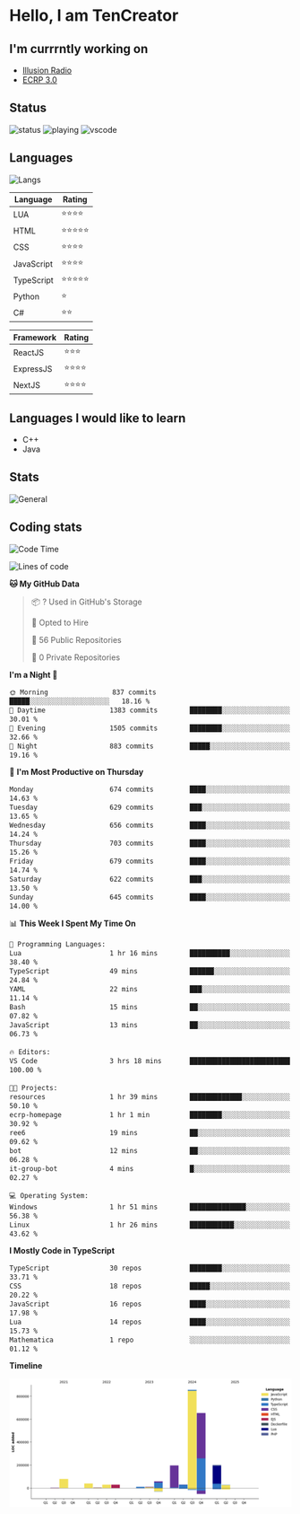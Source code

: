 # Hello, I am TenCreator

## I'm currrntly working on
- [Illusion Radio](https://illusionradio.co.uk/)
- [ECRP 3.0](http://github.com/Emerald-Coast-Roleplay/)

## Status
![status](https://api.statusbadges.me/badge/status/518334475038359555?simple=true&style=for-the-badge)
![playing](https://api.statusbadges.me/badge/playing/518334475038359555?style=for-the-badge)
![vscode](https://api.statusbadges.me/badge/vscode/518334475038359555?style=for-the-badge)

## Languages
![Langs](https://github-readme-stats.vercel.app/api/top-langs/?username=tencreator&layout=compact&theme=radical)


|Language|Rating|
|--------|------|
|LUA|⭐️⭐️⭐️⭐️|
|HTML|⭐️⭐️⭐️⭐️⭐️|
|CSS|⭐️⭐️⭐️⭐️|
|JavaScript|⭐️⭐️⭐️⭐️|
|TypeScript|⭐️⭐️⭐️⭐️⭐️|
|Python|⭐️|
|C#|⭐️⭐️ |

|Framework|Rating|
|--------|------|
|ReactJS|⭐️⭐️⭐|
|ExpressJS|⭐️⭐️⭐️⭐️|
|NextJS|⭐️⭐️⭐⭐️|

## Languages I would like to learn
- C++
- Java

## Stats
![General](https://github-readme-stats.vercel.app/api?username=tencreator&show_icons=true&theme=radical)

## Coding stats

<!--START_SECTION:waka-->
![Code Time](http://img.shields.io/badge/Code%20Time-548%20hrs%206%20mins-blue)

![Lines of code](https://img.shields.io/badge/From%20Hello%20World%20I%27ve%20Written-2.2%20million%20lines%20of%20code-blue)

**🐱 My GitHub Data** 

> 📦 ? Used in GitHub's Storage 
 > 
> 💼 Opted to Hire
 > 
> 📜 56 Public Repositories 
 > 
> 🔑 0 Private Repositories 
 > 
**I'm a Night 🦉** 

```text
🌞 Morning                837 commits         █████░░░░░░░░░░░░░░░░░░░░   18.16 % 
🌆 Daytime                1383 commits        ████████░░░░░░░░░░░░░░░░░   30.01 % 
🌃 Evening                1505 commits        ████████░░░░░░░░░░░░░░░░░   32.66 % 
🌙 Night                  883 commits         █████░░░░░░░░░░░░░░░░░░░░   19.16 % 
```
📅 **I'm Most Productive on Thursday** 

```text
Monday                   674 commits         ████░░░░░░░░░░░░░░░░░░░░░   14.63 % 
Tuesday                  629 commits         ███░░░░░░░░░░░░░░░░░░░░░░   13.65 % 
Wednesday                656 commits         ████░░░░░░░░░░░░░░░░░░░░░   14.24 % 
Thursday                 703 commits         ████░░░░░░░░░░░░░░░░░░░░░   15.26 % 
Friday                   679 commits         ████░░░░░░░░░░░░░░░░░░░░░   14.74 % 
Saturday                 622 commits         ███░░░░░░░░░░░░░░░░░░░░░░   13.50 % 
Sunday                   645 commits         ████░░░░░░░░░░░░░░░░░░░░░   14.00 % 
```


📊 **This Week I Spent My Time On** 

```text
💬 Programming Languages: 
Lua                      1 hr 16 mins        ██████████░░░░░░░░░░░░░░░   38.40 % 
TypeScript               49 mins             ██████░░░░░░░░░░░░░░░░░░░   24.84 % 
YAML                     22 mins             ███░░░░░░░░░░░░░░░░░░░░░░   11.14 % 
Bash                     15 mins             ██░░░░░░░░░░░░░░░░░░░░░░░   07.82 % 
JavaScript               13 mins             ██░░░░░░░░░░░░░░░░░░░░░░░   06.73 % 

🔥 Editors: 
VS Code                  3 hrs 18 mins       █████████████████████████   100.00 % 

🐱‍💻 Projects: 
resources                1 hr 39 mins        █████████████░░░░░░░░░░░░   50.10 % 
ecrp-homepage            1 hr 1 min          ████████░░░░░░░░░░░░░░░░░   30.92 % 
ree6                     19 mins             ██░░░░░░░░░░░░░░░░░░░░░░░   09.62 % 
bot                      12 mins             ██░░░░░░░░░░░░░░░░░░░░░░░   06.28 % 
it-group-bot             4 mins              █░░░░░░░░░░░░░░░░░░░░░░░░   02.27 % 

💻 Operating System: 
Windows                  1 hr 51 mins        ██████████████░░░░░░░░░░░   56.38 % 
Linux                    1 hr 26 mins        ███████████░░░░░░░░░░░░░░   43.62 % 
```

**I Mostly Code in TypeScript** 

```text
TypeScript               30 repos            ████████░░░░░░░░░░░░░░░░░   33.71 % 
CSS                      18 repos            █████░░░░░░░░░░░░░░░░░░░░   20.22 % 
JavaScript               16 repos            ████░░░░░░░░░░░░░░░░░░░░░   17.98 % 
Lua                      14 repos            ████░░░░░░░░░░░░░░░░░░░░░   15.73 % 
Mathematica              1 repo              ░░░░░░░░░░░░░░░░░░░░░░░░░   01.12 % 
```



**Timeline**

![Lines of Code chart](https://raw.githubusercontent.com/tencreator/tencreator/main/assets/bar_graph.png)


<!--END_SECTION:waka-->
